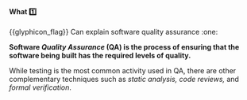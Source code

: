 <div id="title">

#### What :one:

<span id="prereqs"></span>

</div>
<span id="outcomes">{{glyphicon_flag}} Can explain software quality assurance :one:</span>

<div id="body">

**Software _Quality Assurance_ (QA) is the process of ensuring that the software being built has the required levels of quality.**

While testing is the most common activity used in QA, there are other complementary techniques such as _static analysis, code reviews,_ and _formal verification_.

</div>

<div id="extras">
</div>